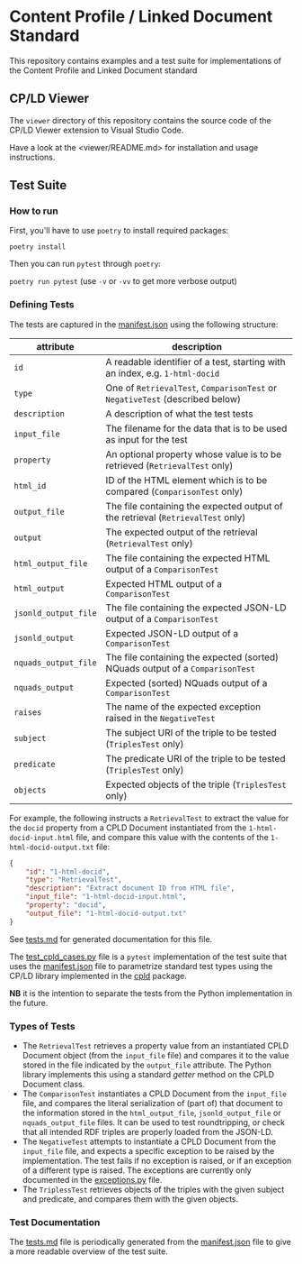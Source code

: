 # Content Profile / Linked Document Standard

This repository contains examples and a test suite for implementations of the Content Profile and Linked Document standard

## CP/LD Viewer

The `viewer` directory of this repository contains the source code of the CP/LD Viewer extension to Visual Studio Code. 

Have a look at the <viewer/README.md> for installation and usage instructions. 

## Test Suite

### How to run

First, you'll have to use `poetry` to install required packages:

`poetry install`

Then you can run `pytest` through `poetry`:

`poetry run pytest` (use `-v` or `-vv` to get more verbose output)

### Defining Tests

The tests are captured in the [manifest.json](src/tests/data/manifest.json) using the following structure:

| attribute | description |
| --- | --- |
| `id` | A readable identifier of a test, starting with an index, e.g. `1-html-docid` | 
| `type` | One of `RetrievalTest`, `ComparisonTest` or `NegativeTest` (described below) | 
| `description` | A description of what the test tests | 
| `input_file` | The filename for the data that is to be used as input for the test |
| `property` | An optional property whose value is to be retrieved (`RetrievalTest` only) |
| `html_id` | ID of the HTML element which is to be compared (`ComparisonTest` only) |
| `output_file` | The file containing the expected output of the retrieval (`RetrievalTest` only) |
| `output` | The expected output of the retrieval (`RetrievalTest` only) |
| `html_output_file` | The file containing the expected HTML output of a `ComparisonTest` |
| `html_output` | Expected HTML output of a `ComparisonTest` |
| `jsonld_output_file` | The file containing the expected JSON-LD output of a `ComparisonTest` |
| `jsonld_output` | Expected JSON-LD output of a `ComparisonTest` |
| `nquads_output_file` | The file containing the expected (sorted) NQuads output of a `ComparisonTest` |
| `nquads_output` | Expected (sorted) NQuads output of a `ComparisonTest` |
| `raises` | The name of the expected exception raised in the `NegativeTest` |
| `subject` | The subject URI of the triple to be tested (`TriplesTest` only) |
| `predicate` | The predicate URI of the triple to be tested (`TriplesTest` only) |
| `objects` | Expected objects of the triple (`TriplesTest` only) |

For example, the following instructs a `RetrievalTest` to extract the value for the `docid` property from a CPLD Document instantiated from the `1-html-docid-input.html` file, and compare this value with the contents of the `1-html-docid-output.txt` file:

```json
{
    "id": "1-html-docid",
    "type": "RetrievalTest",
    "description": "Extract document ID from HTML file",
    "input_file": "1-html-docid-input.html",
    "property": "docid",
    "output_file": "1-html-docid-output.txt"
}
```

See [tests.md](tests.md) for generated documentation for this file.

The [test_cpld_cases.py](src/tests/test_cpld_cases.py) file is a `pytest` implementation of the test suite that uses the [manifest.json](src/tests/data/manifest.json) file to parametrize standard test types using the CP/LD library implemented in the [cpld](src/cpld) package. 

**NB** it is the intention to separate the tests from the Python implementation in the future.

### Types of Tests

* The `RetrievalTest` retrieves a property value from an instantiated CPLD Document object (from the `input_file` file) and compares it to the value stored in the file indicated by the `output_file` attribute. The Python library implements this using a standard *getter* method on the CPLD Document class.
* The `ComparisonTest` instantiates a CPLD Document from the `input_file` file, and compares the literal serialization of (part of) that document to the information stored in the `html_output_file`, `jsonld_output_file` or `nquads_output_file` files. It can be used to test roundtripping, or check that all intended RDF triples are properly loaded from the JSON-LD.
* The `NegativeTest` attempts to instantiate a CPLD Document from the `input_file` file, and expects a specific exception to be raised by the implementation. The test fails if no exception is raised, or if an exception of a different type is raised. The exceptions are currently only documented in the [exceptions.py](src/cpld/exceptions.py) file.
* The `TriplessTest` retrieves objects of the triples with the given subject and predicate, and compares them with the given objects.

### Test Documentation

The [tests.md](tests.md) file is periodically generated from the [manifest.json](src/tests/data/manifest.json) file to give a more readable overview of the test suite.
